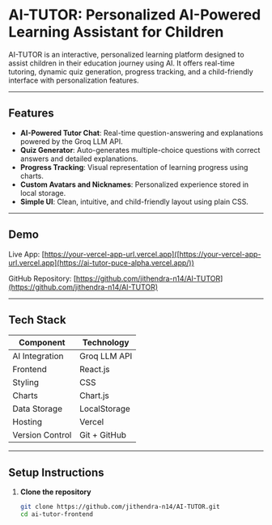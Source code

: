 
# AI-TUTOR: Personalized AI-Powered Learning Assistant for Children

AI-TUTOR is an interactive, personalized learning platform designed to assist children in their education journey using AI. It offers real-time tutoring, dynamic quiz generation, progress tracking, and a child-friendly interface with personalization features.

---

## Features

- **AI-Powered Tutor Chat**: Real-time question-answering and explanations powered by the Groq LLM API.
- **Quiz Generator**: Auto-generates multiple-choice questions with correct answers and detailed explanations.
- **Progress Tracking**: Visual representation of learning progress using charts.
- **Custom Avatars and Nicknames**: Personalized experience stored in local storage.
- **Simple UI**: Clean, intuitive, and child-friendly layout using plain CSS.

---

## Demo

Live App: [https://your-vercel-app-url.vercel.app]([https://your-vercel-app-url.vercel.app](https://ai-tutor-puce-alpha.vercel.app/))

GitHub Repository: [https://github.com/jithendra-n14/AI-TUTOR](https://github.com/jithendra-n14/AI-TUTOR)

---

## Tech Stack

| Component         | Technology        |
|------------------|-------------------|
| AI Integration    | Groq LLM API      |
| Frontend          | React.js          |
| Styling           | CSS               |
| Charts            | Chart.js          |
| Data Storage      | LocalStorage      |
| Hosting           | Vercel            |
| Version Control   | Git + GitHub      |

---

## Setup Instructions

1. **Clone the repository**  
   ```bash
   git clone https://github.com/jithendra-n14/AI-TUTOR.git
   cd ai-tutor-frontend
